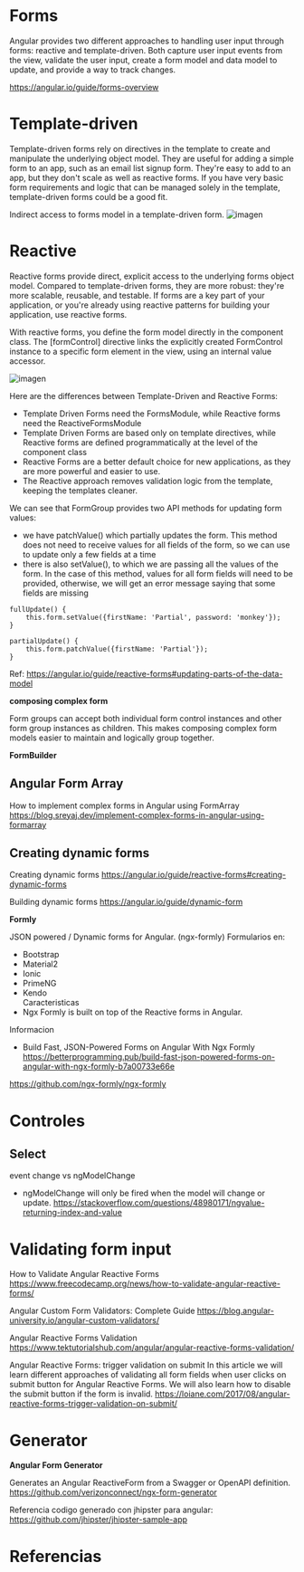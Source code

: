 # Forms

Angular provides two different approaches to handling user input through forms: reactive and template-driven. Both capture user input events from the view, validate the user input, create a form model and data model to update, and provide a way to track changes.


https://angular.io/guide/forms-overview

# Template-driven

Template-driven forms rely on directives in the template to create and manipulate the underlying object model. They are useful for adding a simple form to an app, such as an email list signup form. They're easy to add to an app, but they don't scale as well as reactive forms. If you have very basic form requirements and logic that can be managed solely in the template, template-driven forms could be a good fit.


Indirect access to forms model in a template-driven form.
![imagen](https://user-images.githubusercontent.com/222181/132102271-f996cef2-e434-4a9c-923a-ff2cf40b60e4.png)


# Reactive

Reactive forms provide direct, explicit access to the underlying forms object model. Compared to template-driven forms, they are more robust: they're more scalable, reusable, and testable. If forms are a key part of your application, or you're already using reactive patterns for building your application, use reactive forms.

With reactive forms, you define the form model directly in the component class. The [formControl] directive links the explicitly created FormControl instance to a specific form element in the view, using an internal value accessor.

![imagen](https://user-images.githubusercontent.com/222181/132102216-4058d064-9530-41c4-9d23-f40ef2186f1c.png)


Here are the differences between Template-Driven and Reactive Forms:

- Template Driven Forms need the FormsModule, while Reactive forms need the ReactiveFormsModule
- Template Driven Forms are based only on template directives, while Reactive forms are defined programmatically at the level of the component class
- Reactive Forms are a better default choice for new applications, as they are more powerful and easier to use.
- The Reactive approach removes validation logic from the template, keeping the templates cleaner.



We can see that FormGroup provides two API methods for updating form values:

-    we have patchValue() which partially updates the form. This method does not need to receive values for all fields of the form, so we can use to update only a few fields at a time
-    there is also setValue(), to which we are passing all the values of the form. In the case of this method, values for all form fields will need to be provided, otherwise, we will get an error message saying that some fields are missing


```
fullUpdate() {
    this.form.setValue({firstName: 'Partial', password: 'monkey'});
}

partialUpdate() {
    this.form.patchValue({firstName: 'Partial'});
}
```

Ref: https://angular.io/guide/reactive-forms#updating-parts-of-the-data-model



**composing complex form**

Form groups can accept both individual form control instances and other form group instances as children. This makes composing complex form models easier to maintain and logically group together.

**FormBuilder**


## Angular Form Array


How to implement complex forms in Angular using FormArray
https://blog.sreyaj.dev/implement-complex-forms-in-angular-using-formarray


## Creating dynamic forms

Creating dynamic forms
https://angular.io/guide/reactive-forms#creating-dynamic-forms

Building dynamic forms
https://angular.io/guide/dynamic-form


**Formly**

JSON powered / Dynamic forms for Angular. (ngx-formly)
Formularios en:
- Bootstrap 	
- Material2 
- Ionic 	
- PrimeNG 
- Kendo 	
Caracteristicas
- Ngx Formly is built on top of the Reactive forms in Angular.

Informacion
- Build Fast, JSON-Powered Forms on Angular With Ngx Formly
https://betterprogramming.pub/build-fast-json-powered-forms-on-angular-with-ngx-formly-b7a00733e66e

https://github.com/ngx-formly/ngx-formly

# Controles

## Select 

event change vs ngModelChange
- ngModelChange will only be fired when the model will change or update.
https://stackoverflow.com/questions/48980171/ngvalue-returning-index-and-value


# Validating form input

How to Validate Angular Reactive Forms
https://www.freecodecamp.org/news/how-to-validate-angular-reactive-forms/


Angular Custom Form Validators: Complete Guide
https://blog.angular-university.io/angular-custom-validators/

Angular Reactive Forms Validation
https://www.tektutorialshub.com/angular/angular-reactive-forms-validation/


Angular Reactive Forms: trigger validation on submit
In this article we will learn different approaches of validating all form fields when user clicks on submit button for Angular Reactive Forms. We will also learn how to disable the submit button if the form is invalid.
https://loiane.com/2017/08/angular-reactive-forms-trigger-validation-on-submit/


# Generator

**Angular Form Generator**
 
Generates an Angular ReactiveForm from a Swagger or OpenAPI definition. 
https://github.com/verizonconnect/ngx-form-generator

Referencia codigo generado con jhipster para angular:
https://github.com/jhipster/jhipster-sample-app

# Referencias

